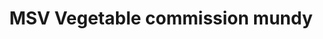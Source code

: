 ---
title: "MSV Vegetable commission mundy"
url: /thalavadi/msv-vegetable-commission-mundy/
shop: Gemüse & Obst
---